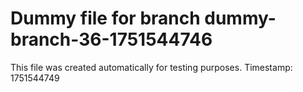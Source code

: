 # Dummy file for branch dummy-branch-36-1751544746

This file was created automatically for testing purposes.
Timestamp: 1751544749